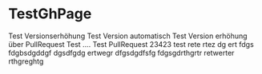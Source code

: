 # TestGhPage

Test Versionserhöhung
Test Version automatisch
Test Version erhöhung über PullRequest
Test ....
Test PullRequest
23423
test
rete
rtez
dg
ert
fdgs
fdgbsdgddgf
dgsdfgdg
ertwegr
dfgsdgdfsfg
fdgsgdrthgrtr
retwerter
rthgreghtg
